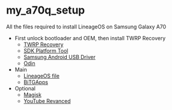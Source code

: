 # my_a70q_setup

All the files required to install LineageOS on Samsung Galaxy A70

- First unlock bootloader and OEM, then install TWRP Recovery
  - [TWRP Recovery](https://dl.twrp.me/a70q/)
  - [SDK Platform Tool](https://developer.android.com/tools/releases/platform-tools)
  - [Samsung Android USB Driver](https://developer.samsung.com/android-usb-driver)
  - [Odin](https://odindownload.com/)
- Main
  - [LineageOS file](https://github.com/rtd1250/a70q_OTA/releases)
  - [BiTGApps](https://www.pling.com/p/2020746/)
- Optional
  - [Magisk](https://magiskmanager.com/downloading-magisk-manager)
  - [YouTube Revanced](https://revanced.io/youtube/#download-apk)
